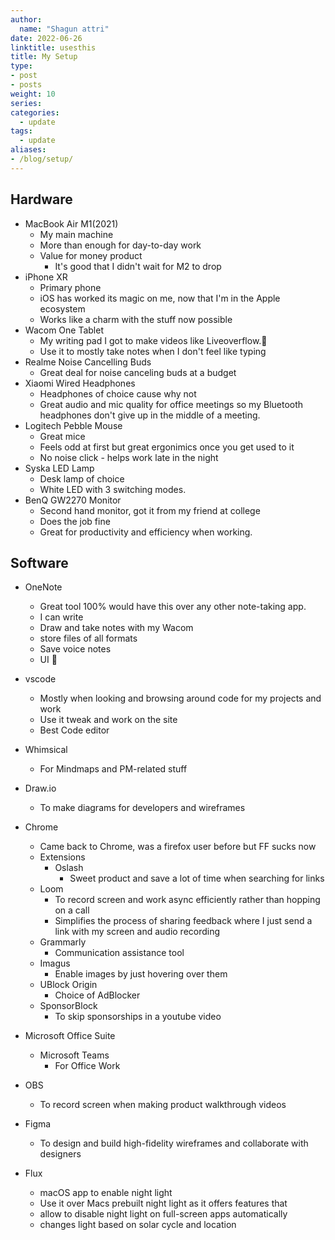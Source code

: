 ```yaml
---
author:
  name: "Shagun attri"
date: 2022-06-26
linktitle: usesthis
title: My Setup
type:
- post
- posts
weight: 10
series:
categories:
  - update
tags:
  - update
aliases:
- /blog/setup/
---
```


## Hardware

- MacBook Air M1(2021)
  - My main machine
  - More than enough for day-to-day work
  - Value for money product
    - It's good that I didn't wait for M2 to drop
- iPhone XR
  - Primary phone
  - iOS has worked its magic on me, now that I'm in the Apple ecosystem
  - Works like a charm with the stuff now possible
- Wacom One Tablet
  - My writing pad I got to make videos like Liveoverflow.🥲
  - Use it to mostly take notes when I don't feel like typing
- Realme Noise Cancelling Buds
  - Great deal for noise canceling buds at a budget
- Xiaomi Wired Headphones
  - Headphones of choice cause why not
  - Great audio and mic quality for office meetings so my Bluetooth headphones don't give up in the middle of a meeting.
- Logitech Pebble Mouse
  - Great mice
  - Feels odd at first but great ergonimics once you get used to it
  - No noise click - helps work late in the night
- Syska LED Lamp
  - Desk lamp of choice
  - White LED with 3 switching modes.
- BenQ GW2270 Monitor
  - Second hand monitor, got it from my friend at college
  - Does the job fine
  - Great for productivity and efficiency when working.


## Software 

- OneNote
  - Great tool 100% would have this over any other note-taking app.
  - I can write
  - Draw and take notes with my Wacom
  - store files of all formats
  - Save voice notes
  - UI 🤌
- vscode
  - Mostly when looking and browsing around code for my projects and work
  - Use it tweak and work on the site
  - Best Code editor
- Whimsical
  - For Mindmaps and PM-related stuff
- Draw.io
  - To make diagrams for developers and wireframes
- Chrome
  - Came back to Chrome, was a firefox user before but FF sucks now
  - Extensions
    - Oslash
      - Sweet product and save a lot of time when searching for links
  - Loom
    - To record screen and work async efficiently rather than hopping on a call
    - Simplifies the process of sharing feedback where I just send a link with my screen and audio recording
  - Grammarly
    - Communication assistance tool
  - Imagus
    - Enable images by just hovering over them
  - UBlock Origin
    - Choice of AdBlocker
  - SponsorBlock
    - To skip sponsorships in a youtube video


- Microsoft Office Suite
  - Microsoft Teams
    - For Office Work

- OBS
  - To record screen when making product walkthrough videos
  
- Figma
  - To design and build high-fidelity wireframes and collaborate with designers

- Flux
  - macOS app to enable night light
  - Use it over Macs prebuilt night light as it offers features that
  - allow to disable night light on full-screen apps automatically
  - changes light based on solar cycle and location
